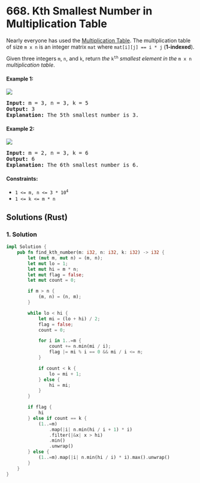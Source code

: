 # 668. Kth Smallest Number in Multiplication Table
Nearly everyone has used the [Multiplication Table](https://en.wikipedia.org/wiki/Multiplication_table). The multiplication table of size `m x n` is an integer matrix `mat` where `mat[i][j] == i * j` (**1-indexed**).

Given three integers `m`, `n`, and `k`, return *the* <code>k<sup>th</sup></code> *smallest element in the* `m x n` *multiplication table*.

#### Example 1:
![](https://assets.leetcode.com/uploads/2021/05/02/multtable1-grid.jpg)
<pre>
<strong>Input:</strong> m = 3, n = 3, k = 5
<strong>Output:</strong> 3
<strong>Explanation:</strong> The 5th smallest number is 3.
</pre>

#### Example 2:
![](https://assets.leetcode.com/uploads/2021/05/02/multtable2-grid.jpg)
<pre>
<strong>Input:</strong> m = 2, n = 3, k = 6
<strong>Output:</strong> 6
<strong>Explanation:</strong> The 6th smallest number is 6.
</pre>

#### Constraints:
* <code>1 <= m, n <= 3 * 10<sup>4</sup></code>
* `1 <= k <= m * n`

## Solutions (Rust)

### 1. Solution
```Rust
impl Solution {
    pub fn find_kth_number(m: i32, n: i32, k: i32) -> i32 {
        let (mut m, mut n) = (m, n);
        let mut lo = 1;
        let mut hi = m * n;
        let mut flag = false;
        let mut count = 0;

        if m > n {
            (m, n) = (n, m);
        }

        while lo < hi {
            let mi = (lo + hi) / 2;
            flag = false;
            count = 0;

            for i in 1..=m {
                count += n.min(mi / i);
                flag |= mi % i == 0 && mi / i <= n;
            }

            if count < k {
                lo = mi + 1;
            } else {
                hi = mi;
            }
        }

        if flag {
            hi
        } else if count == k {
            (1..=m)
                .map(|i| n.min(hi / i + 1) * i)
                .filter(|&x| x > hi)
                .min()
                .unwrap()
        } else {
            (1..=m).map(|i| n.min(hi / i) * i).max().unwrap()
        }
    }
}
```
